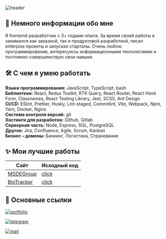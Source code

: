 ![header](https://capsule-render.vercel.app/api?type=waving&color=gradient&height=280&section=header&text=Привет%20всем!&fontSize=75&animation=fadeIn&fontAlignY=32&desc=Добро%20пожаловать%20в%20мой%20GitHub%20profile!%20Меня%20зовут%20Даня!&descAlignY=55&descAlign=50)


## 🚀 Немного информации обо мне 
Я frontend-разработчик с 3+ годами опыта. За время своей работы я занимался как заказной, так и продуктовой разработкой, писал enterpise проекты и запускал стартапы. Очень люблю программирование, интересуюсь информационными технологиями и постоянно совершенствую свои навыки.


## 🛠 С чем я умею работать

**Языки программирования:** JavaScript, TypeScript, bash\
**Библиотеки:** React, Redux Toolkit, RTK Query, React Router, React Hook Form, Classnames, React Testing Library, Jest, SCSS, Ant Design\
**CI/CD:** ESlint, Prettier, Husky, Lint-staged, Commitlint, Vite, Webpack, Npm, Yarn, Docker, Nginx\
**Система контроля версий:** git\
**Хостинги для разработки:** Github, Gitlab\
**Серверная часть:** Node, Express, SQL, PostgreSQL\
**Другое:** Jira, Confluence, Agile, Scrum, Kanban\
**Бизнес – домены:** Банкинг, Логистика, Страхование

## ✨ Мои лучшие работы

| Сайт  | Исходный код |
| ----- | -------------|
| [MSDEGroup](https://msdegroup.com/) | [click](https://github.com/MSDEGroup) |
| [BioTracker](https://biotrackerau.netlify.app/) | [click](https://github.com/danyazavarin/diploma) |

## 🔗 Основные ссылки
[![portfolio](https://img.shields.io/badge/my_resume-000?style=for-the-badge&logo=ko-fi&logoColor=white)](https://docs.google.com/document/d/1aFsmAQtx4ZMaxd4q2ZkYzzUE8Kc4ZX5q6I1D6sm2y0k/edit?usp=sharing)

[![telegram](https://img.shields.io/badge/Telegram-%2326A5E4?style=for-the-badge&logo=telegram&logoColor=white)](https://t.me/zvdan)

[![mail](https://img.shields.io/badge/Mail-%23005FF9?style=for-the-badge&logo=Mail.Ru&logoColor=white)](mailto:zvr.danny@gmail.com)

